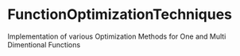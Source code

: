 # FunctionOptimizationTechniques
Implementation of various Optimization Methods for One and Multi Dimentional Functions

